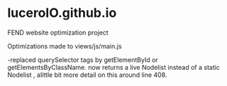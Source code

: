 # luceroIO.github.io
FEND website optimization project 


Optimizations made to views/js/main.js

-replaced querySelector tags by getElementById or getElementsByClassName.
now returns a live Nodelist instead of a static Nodelist , alittle bit more detail 
on this around line 408.